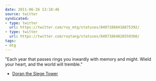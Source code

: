 ```yaml
---
date: 2011-06-26 13:10:46
source: twitter
syndicated:
- type: twitter
  url: https://twitter.com/roy_mtg/statuses/84971868418875392/
- type: twitter
  url: https://twitter.com/roytang/statuses/84971864828559360/
tags:
- mtg
---
```


"Each year that passes rings you inwardly with memory and might. Wield your heart, and the world will tremble." 

- [Doran the Siege Tower](https://scryfall.com/card/lrw/247/doran-the-siege-tower)